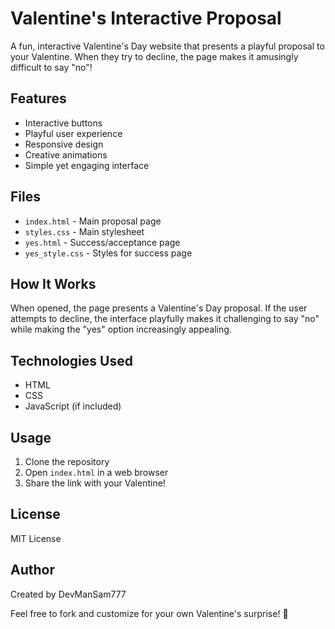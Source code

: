 # Valentine's Interactive Proposal

A fun, interactive Valentine's Day website that presents a playful proposal to your Valentine. When they try to decline, the page makes it amusingly difficult to say "no"!

## Features

- Interactive buttons
- Playful user experience
- Responsive design
- Creative animations
- Simple yet engaging interface

## Files

- `index.html` - Main proposal page
- `styles.css` - Main stylesheet
- `yes.html` - Success/acceptance page
- `yes_style.css` - Styles for success page

## How It Works

When opened, the page presents a Valentine's Day proposal. If the user attempts to decline, the interface playfully makes it challenging to say "no" while making the "yes" option increasingly appealing.

## Technologies Used

- HTML
- CSS
- JavaScript (if included)

## Usage

1. Clone the repository
2. Open `index.html` in a web browser
3. Share the link with your Valentine!

## License

MIT License

## Author

Created by DevManSam777

Feel free to fork and customize for your own Valentine's surprise! 💝